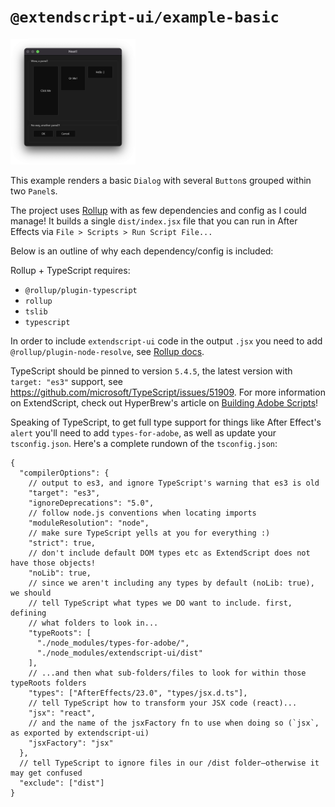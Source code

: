 # `@extendscript-ui/example-basic`

<img src="basic.png" width="200" alt="screenshot of basic dialog"/>

This example renders a basic `Dialog` with several `Button`s grouped within two `Panel`s.

The project uses [Rollup](https://rollupjs.org/) with as few dependencies and config as I could manage! It builds a single `dist/index.jsx` file that you can run in After Effects via `File > Scripts > Run Script File...`

Below is an outline of why each dependency/config is included:

Rollup + TypeScript requires:

- `@rollup/plugin-typescript`
- `rollup`
- `tslib`
- `typescript`

In order to include `extendscript-ui` code in the output `.jsx` you need to add `@rollup/plugin-node-resolve`, see [Rollup docs](https://rollupjs.org/troubleshooting/#warning-treating-module-as-external-dependency).

TypeScript should be pinned to version `5.4.5`, the latest version with `target: "es3"` support, see https://github.com/microsoft/TypeScript/issues/51909. For more information on ExtendScript, check out HyperBrew's article on [Building Adobe Scripts](https://hyperbrew.co/blog/building-adobe-scripts/)!

Speaking of TypeScript, to get full type support for things like After Effect's `alert` you'll need to add `types-for-adobe`, as well as update your `tsconfig.json`. Here's a complete rundown of the `tsconfig.json`:

<!-- prettier-ignore -->
```jsonc
{
  "compilerOptions": {
    // output to es3, and ignore TypeScript's warning that es3 is old
    "target": "es3",
    "ignoreDeprecations": "5.0",
    // follow node.js conventions when locating imports
    "moduleResolution": "node",
    // make sure TypeScript yells at you for everything :)
    "strict": true,
    // don't include default DOM types etc as ExtendScript does not have those objects!
    "noLib": true,
    // since we aren't including any types by default (noLib: true), we should
    // tell TypeScript what types we DO want to include. first, defining
    // what folders to look in...
    "typeRoots": [
      "./node_modules/types-for-adobe/",
      "./node_modules/extendscript-ui/dist"
    ],
    // ...and then what sub-folders/files to look for within those typeRoots folders
    "types": ["AfterEffects/23.0", "types/jsx.d.ts"],
    // tell TypeScript how to transform your JSX code (react)...
    "jsx": "react",
    // and the name of the jsxFactory fn to use when doing so (`jsx`, as exported by extendscript-ui)
    "jsxFactory": "jsx"
  },
  // tell TypeScript to ignore files in our /dist folder—otherwise it may get confused
  "exclude": ["dist"]
}
```
